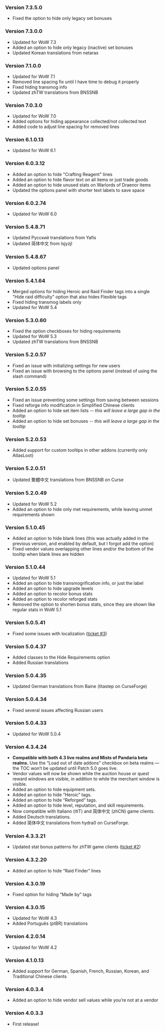 ### Version 7.3.5.0

* Fixed the option to hide only legacy set bonuses

### Version 7.3.0.0

* Updated for WoW 7.3
* Added an option to hide only legacy (inactive) set bonuses
* Updated Korean translations from netaras

### Version 7.1.0.0

* Updated for WoW 7.1
* Removed line spacing fix until I have time to debug it properly
* Fixed hiding transmog info
* Updated zhTW translations from BNSSNB

### Version 7.0.3.0

* Updated for WoW 7.0
* Added options for hiding appearance collected/not collected text
* Added code to adjust line spacing for removed lines

### Version 6.1.0.13

* Updated for WoW 6.1

### Version 6.0.3.12

* Added an option to hide "Crafting Reagent" lines
* Added an option to hide flavor text on all items or just trade goods
* Added an option to hide unused stats on Warlords of Draenor items
* Updated the options panel with shorter text labels to save space

### Version 6.0.2.74

* Updated for WoW 6.0

### Version 5.4.8.71

* Updated Русский translations from Yafis
* Updated 简体中文 from lsjyzjl

### Version 5.4.8.67

* Updated options panel

### Version 5.4.1.64

* Merged options for hiding Heroic and Raid Finder tags into a single "Hide raid difficulty" option that also hides Flexible tags
* Fixed hiding transmog labels only
* Updated for WoW 5.4

### Version 5.3.0.60

* Fixed the option checkboxes for hiding requirements
* Updated for WoW 5.3
* Updated zhTW translations from BNSSNB

### Version 5.2.0.57

* Fixed an issue with initializing settings for new users
* Fixed an issue with browsing to the options panel (instead of using the slash command)

### Version 5.2.0.55

* Fixed an issue preventing some settings from saving between sessions
* Fixed reforge info modification in Simplified Chinese clients
* Added an option to hide set item lists -- *this will leave a large gap in the tooltip*
* Added an option to hide set bonuses -- *this will leave a large gap in the tooltip*

### Version 5.2.0.53

* Added support for custom tooltips in other addons (currently only AtlasLoot)

### Version 5.2.0.51

* Updated 繁體中文 translations from BNSSNB on Curse

### Version 5.2.0.49

* Updated for WoW 5.2
* Added an option to hide only met requirements, while leaving unmet requirements shown

### Version 5.1.0.45

* Added an option to hide blank lines (this was actually added in the previous version, and enabled by default, but I forgot add the option)
* Fixed vendor values overlapping other lines and/or the bottom of the tooltip when blank lines are hidden

### Version 5.1.0.44

* Updated for WoW 5.1
* Added an option to hide transmogrification info, or just the label
* Added an option to hide upgrade levels
* Added an option to recolor bonus stats
* Added an option to recolor reforged stats
* Removed the option to shorten bonus stats, since they are shown like regular stats in WoW 5.1

### Version 5.0.5.41

* Fixed some issues with localization ([ticket #3](http://wow.curseforge.com/addons/itemtooltipcleaner/tickets/3-de-de-client-changes-required/))

### Version 5.0.4.37

* Added classes to the Hide Requirements option
* Added Russian translations

### Version 5.0.4.35

* Updated German translations from Baine (litastep on CurseForge)

### Version 5.0.4.34

* Fixed several issues affecting Russian users

### Version 5.0.4.33

* Updated for WoW 5.0.4

### Version 4.3.4.24

* **Compatible with both 4.3 live realms and Mists of Pandaria beta realms.**
  Use the “Load out of date addons” checkbox on beta realms — the TOC won’t be updated until Patch 5.0 goes live.
* Vendor values will now be shown while the auction house or quest reward windows are visible, in addition to while the merchant window is visible.
* Added an option to hide equipment sets.
* Added an option to hide “Heroic” tags.
* Added an option to hide “Reforged” tags.
* Added an option to hide level, reputation, and skill requirements.
* Now compatible with Italiano (itIT) and 简体中文 (zhCN) game clients.
* Added Deutsch translations.
* Added 简体中文 translations from hydra0 on CurseForge.

### Version 4.3.3.21

* Updated stat bonus patterns for zhTW game clients ([ticket #2](http://wow.curseforge.com/addons/itemtooltipcleaner/tickets/2-failed-to-shrink-green-text-on-zh-tw-client))

### Version 4.3.2.20

* Added an option to hide “Raid Finder” lines

### Version 4.3.0.19

* Fixed option for hiding “Made by” tags

### Version 4.3.0.15

* Updated for WoW 4.3
* Added Português (ptBR) translations

### Version 4.2.0.14

* Updated for WoW 4.2

### Version 4.1.0.13

* Added support for German, Spanish, French, Russian, Korean, and Traditional Chinese clients

### Version 4.0.3.4

* Added an option to hide vendor sell values while you’re not at a vendor

### Version 4.0.3.3

* First release!
